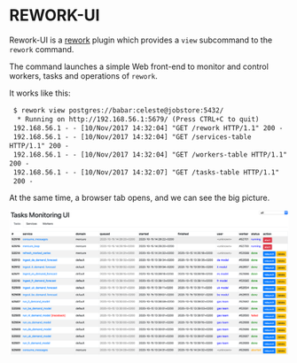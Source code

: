 # REWORK-UI

Rework-UI is a [rework][rework] plugin which provides a `view`
subcommand to the `rework` command.

The command launches a simple Web front-end to monitor and control
workers, tasks and operations of `rework`.

[rework]: https://hg.sr.ht/~pythonian/rework


It works like this:

```shell
 $ rework view postgres://babar:celeste@jobstore:5432/
  * Running on http://192.168.56.1:5679/ (Press CTRL+C to quit)
 192.168.56.1 - - [10/Nov/2017 14:32:04] "GET /rework HTTP/1.1" 200 -
 192.168.56.1 - - [10/Nov/2017 14:32:04] "GET /services-table HTTP/1.1" 200 -
 192.168.56.1 - - [10/Nov/2017 14:32:04] "GET /workers-table HTTP/1.1" 200 -
 192.168.56.1 - - [10/Nov/2017 14:32:07] "GET /tasks-table HTTP/1.1"
 200 -
```

At the same time, a browser tab opens, and we can see the big picture.

![rework view](pics/reworkui.png)

